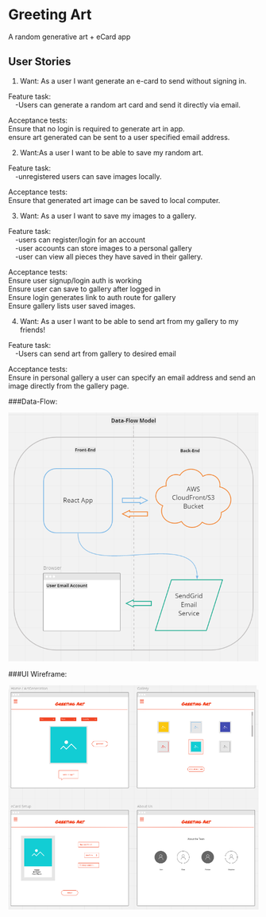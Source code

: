 # Greeting Art 

A random generative art + eCard app

## User Stories  
1. Want: As a user I want generate an e-card to send without signing in.  

Feature task:  
 -Users can generate a random art card and send it directly via email.  

Acceptance tests:  
Ensure that no login is required to generate art in app.  
ensure art generated can be sent to a user specified email address.  

2. Want:As a user I want to be able to save my random art.  

Feature task:  
 -unregistered users can save images locally.  

Acceptance tests:  
Ensure that generated art image can be saved to local computer.  

3. Want: As a user I want to save my images to a gallery.  

Feature task:  
 -users can register/login for an account  
 -user accounts can store images to a personal gallery  
 -user can view all pieces they have saved in their gallery.  

Acceptance tests:  
Ensure user signup/login auth is working  
Ensure user can save to gallery after logged in  
Ensure login generates link to auth route for gallery  
Ensure gallery lists user saved images.  

4. Want: As a user I want to be able to send art from my gallery to my friends!  

Feature task:  
 -Users can send art from gallery to desired email  

Acceptance tests:  
Ensure in personal gallery a user can specify an email address and send an image directly from the gallery page.  

###Data-Flow:

![Dataflow Chart](/src/assets/greeting-art_graphics_dataflow.png)

###UI Wireframe:

![UI Wireframe](/src/assets/greeting-art_graphics_wireframe.png)
